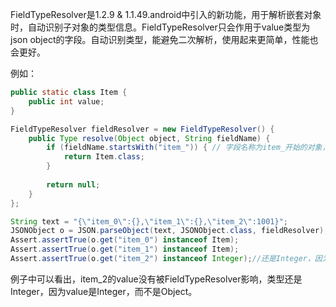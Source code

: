 FieldTypeResolver是1.2.9 & 1.1.49.android中引入的新功能，用于解析嵌套对象时，自动识别子对象的类型信息。FieldTypeResolver只会作用于value类型为json object的字段。自动识别类型，能避免二次解析，使用起来更简单，性能也会更好。

例如：

```java
public static class Item {
    public int value;
}

FieldTypeResolver fieldResolver = new FieldTypeResolver() {
    public Type resolve(Object object, String fieldName) {
        if (fieldName.startsWith("item_")) { // 字段名称为item_开始的对象，识别类型为Item
            return Item.class;
        }
        
        return null;
    }
};

String text = "{\"item_0\":{},\"item_1\":{},\"item_2\":1001}";
JSONObject o = JSON.parseObject(text, JSONObject.class, fieldResolver);
Assert.assertTrue(o.get("item_0") instanceof Item);
Assert.assertTrue(o.get("item_1") instanceof Item);
Assert.assertTrue(o.get("item_2") instanceof Integer);//还是Integer，因为value不是Object。
```
例子中可以看出，item_2的value没有被FieldTypeResolver影响，类型还是Integer，因为value是Integer，而不是Object。